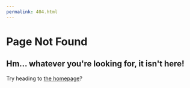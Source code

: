 ```yaml
---
permalink: 404.html
---
```


# Page Not Found

## Hm… whatever you're looking for, it isn't here!

Try heading to [the homepage](/)?

